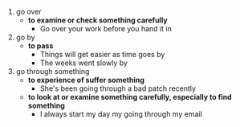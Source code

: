 1. go over
   + **to examine or check something carefully**
      + Go over your work before you hand it in
2. go by
   + **to pass**
      + Things will get easier as time goes by
      + The weeks went slowly by
3. go through something
   + **to experience of suffer something**
      + She's been going through a bad patch recently
   + **to look at or examine something carefully, especially to find something**
      + I always start my day my going through my email

